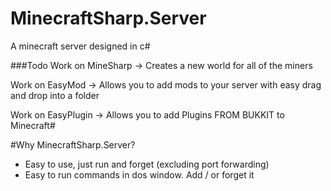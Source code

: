 MinecraftSharp.Server
=====================
A minecraft server designed in c#

###Todo
Work on MineSharp  -> Creates a new world for all of the miners

Work on EasyMod    -> Allows you to add mods to your server with easy drag and drop into a folder

Work on EasyPlugin -> Allows you to add Plugins FROM BUKKIT to Minecraft#

#Why MinecraftSharp.Server?
 * Easy to use, just run and forget (excluding port forwarding)
 * Easy to run commands in dos window. Add / or forget it
